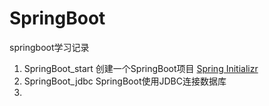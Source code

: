 # SpringBoot
springboot学习记录

1. SpringBoot_start 创建一个SpringBoot项目 [Spring Initializr](https://start.spring.io/)
2. SpringBoot_jdbc SpringBoot使用JDBC连接数据库
3. 
